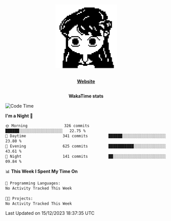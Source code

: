 ##

<p align="center">
  <img src="./person.gif" />
</p>

##

<div align="center">
  <p>
    <strong>
    <a href='https://domm.me'>Website</a>
    </strong>
  </p>
</div>

##

<div align="center">
  <p>
    <strong>
    WakaTime stats
    </strong>
  </p>
</div>

<!--START_SECTION:waka-->
![Code Time](http://img.shields.io/badge/Code%20Time-119%20hrs%2045%20mins-blue)

**I'm a Night 🦉** 

```text
🌞 Morning                326 commits         ██████░░░░░░░░░░░░░░░░░░░   22.75 % 
🌆 Daytime                341 commits         ██████░░░░░░░░░░░░░░░░░░░   23.80 % 
🌃 Evening                625 commits         ███████████░░░░░░░░░░░░░░   43.61 % 
🌙 Night                  141 commits         ██░░░░░░░░░░░░░░░░░░░░░░░   09.84 % 
```


📊 **This Week I Spent My Time On** 

```text
💬 Programming Languages: 
No Activity Tracked This Week

🐱‍💻 Projects: 
No Activity Tracked This Week
```


 Last Updated on 15/12/2023 18:37:35 UTC
<!--END_SECTION:waka-->

